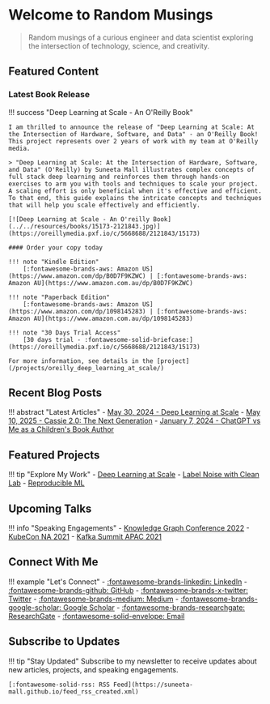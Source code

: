 # Welcome to Random Musings

> Random musings of a curious engineer and data scientist exploring the intersection of technology, science, and creativity.

## Featured Content

### Latest Book Release

!!! success "Deep Learning at Scale - An O'Reilly Book"

    I am thrilled to announce the release of "Deep Learning at Scale: At the Intersection of Hardware, Software, and Data" - an O'Reilly Book! This project represents over 2 years of work with my team at O'Reilly media.

    > "Deep Learning at Scale: At the Intersection of Hardware, Software, and Data" (O'Reilly) by Suneeta Mall illustrates complex concepts of full stack deep learning and reinforces them through hands-on exercises to arm you with tools and techniques to scale your project. A scaling effort is only beneficial when it's effective and efficient. To that end, this guide explains the intricate concepts and techniques that will help you scale effectively and efficiently.

    [![Deep Learning at Scale - An O'reilly Book](../../resources/books/15173-2121843.jpg)](https://oreillymedia.pxf.io/c/5668688/2121843/15173)

    #### Order your copy today

    !!! note "Kindle Edition"
        [:fontawesome-brands-aws: Amazon US](https://www.amazon.com/dp/B0D7F9KZWC) | [:fontawesome-brands-aws: Amazon AU](https://www.amazon.com.au/dp/B0D7F9KZWC)

    !!! note "Paperback Edition"
        [:fontawesome-brands-aws: Amazon US](https://www.amazon.com/dp/1098145283) | [:fontawesome-brands-aws: Amazon AU](https://www.amazon.com.au/dp/1098145283)

    !!! note "30 Days Trial Access"
        [30 days trial - :fontawesome-solid-briefcase:](https://oreillymedia.pxf.io/c/5668688/2121843/15173)

    For more information, see details in the [project](/projects/oreilly_deep_learning_at_scale/)

## Recent Blog Posts

!!! abstract "Latest Articles"
    - [May 30, 2024 - Deep Learning at Scale](/blog/posts/2024-05-30-Deep-learning-at-scale/)
    - [May 10, 2025 - Cassie 2.0: The Next Generation](/blog/posts/2025-05-10-cassie-2.0/)
    - [January 7, 2024 - ChatGPT vs Me as a Children's Book Author](/blog/posts/2024-01-07-ChatGPT_vs_me_kids_book_author/)

## Featured Projects

!!! tip "Explore My Work"
    - [Deep Learning at Scale](/projects/oreilly_deep_learning_at_scale/)
    - [Label Noise with Clean Lab](/projects/feature_analysis/)
    - [Reproducible ML](/projects/reproducible-ml/)

## Upcoming Talks

!!! info "Speaking Engagements"
    - [Knowledge Graph Conference 2022](/talks/KGC_NY_2022)
    - [KubeCon NA 2021](/talks/KubeCon_NA_2021)
    - [Kafka Summit APAC 2021](/talks/Kafka_Summit_APAC_2021)

## Connect With Me

!!! example "Let's Connect"
    - [:fontawesome-brands-linkedin: LinkedIn](https://www.linkedin.com/in/suneeta-mall-a6a0507/)
    - [:fontawesome-brands-github: GitHub](https://github.com/suneeta-mall)
    - [:fontawesome-brands-x-twitter: Twitter](https://x.com/suneetamall/)
    - [:fontawesome-brands-medium: Medium](https://www.medium.com/@suneetamall)
    - [:fontawesome-brands-google-scholar: Google Scholar](https://scholar.google.com.au/citations?hl=en&user=WD712CUAAAAJ)
    - [:fontawesome-brands-researchgate: ResearchGate](https://www.researchgate.net/profile/Suneeta_Mall3)
    - [:fontawesome-solid-envelope: Email](mailto:suneetamall@gmail.com)

## Subscribe to Updates

!!! tip "Stay Updated"
    Subscribe to my newsletter to receive updates about new articles, projects, and speaking engagements.

    [:fontawesome-solid-rss: RSS Feed](https://suneeta-mall.github.io/feed_rss_created.xml)
